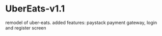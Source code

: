 # UberEats-v1.1
remodel of uber-eats.
added features: paystack payment gateway, login and register screen 
